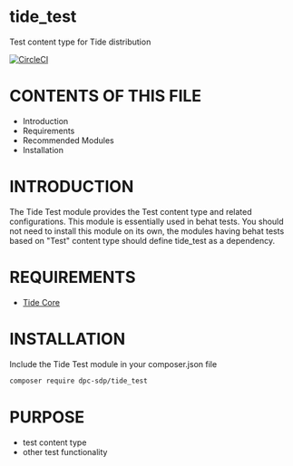 # tide_test
Test content type for Tide distribution

[![CircleCI](https://circleci.com/gh/dpc-sdp/tide_test.svg?style=svg&circle-token=2395a9f5b7b4212a37c28b26c6a63e007c26d59d)](https://circleci.com/gh/dpc-sdp/tide_test)

# CONTENTS OF THIS FILE

* Introduction
* Requirements
* Recommended Modules
* Installation

# INTRODUCTION
The Tide Test module provides the Test content type and related configurations.
This module is essentially used in behat tests. 
You should not need to install this module on its own, the modules having behat tests based on 
"Test" content type should define tide_test as a dependency.

# REQUIREMENTS
* [Tide Core](https://github.com/dpc-sdp/tide_core)


# INSTALLATION
Include the Tide Test module in your composer.json file
```bash
composer require dpc-sdp/tide_test
```

# PURPOSE
- test content type
- other test functionality
